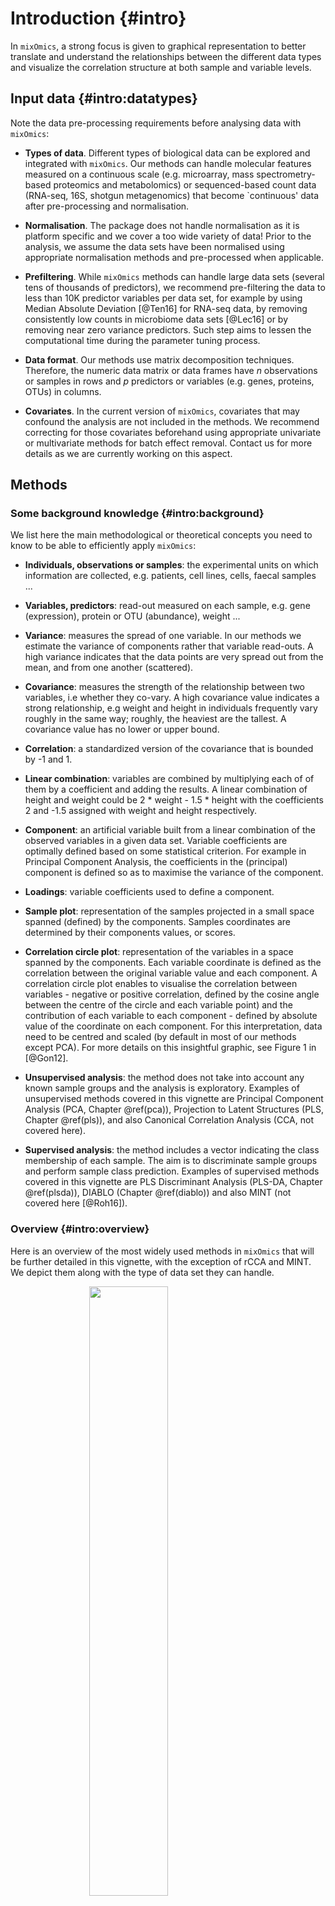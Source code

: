 



# Introduction {#intro}

In `mixOmics`, a strong focus is given to graphical representation to better translate and understand the relationships between the different data types and visualize the correlation structure at both sample and variable levels.

## Input data {#intro:datatypes}
Note the data pre-processing requirements before analysing data with `mixOmics`:

- **Types of data**. Different types of biological data can be explored and integrated with `mixOmics`. Our methods can handle molecular features measured on a continuous scale (e.g. microarray, mass spectrometry-based proteomics and metabolomics) or sequenced-based count data (RNA-seq, 16S, shotgun metagenomics) that become `continuous' data after pre-processing and normalisation. 


- **Normalisation**. The package does not handle normalisation as it is platform specific and we cover a too wide variety of data! Prior to the analysis, we assume the data sets have been normalised using appropriate normalisation methods and pre-processed when applicable. 

- **Prefiltering**. While `mixOmics` methods can handle large data sets (several tens of thousands of predictors), we recommend pre-filtering the data to less than 10K predictor variables per data set, for example by using Median Absolute Deviation [@Ten16] for RNA-seq data, by removing consistently low counts in microbiome data sets [@Lec16] or by removing near zero variance predictors. Such step aims to lessen the computational time during the parameter tuning process.

- **Data format**. 
Our methods use matrix decomposition techniques. Therefore, the numeric data matrix or data frames have $n$ observations or samples in rows and $p$ predictors or variables (e.g. genes, proteins, OTUs) in columns.

- **Covariates**. In the current version of `mixOmics`, covariates that may confound the analysis are not included in the methods. We recommend correcting for those covariates beforehand using appropriate univariate or multivariate methods for batch effect removal. Contact us for more details as we are currently working on this aspect.


## Methods

### Some background knowledge {#intro:background}

We list here the main methodological or theoretical concepts you need to know to be able to efficiently apply `mixOmics`:

- **Individuals, observations or samples**: the experimental units on which information are collected, e.g. patients, cell lines, cells, faecal samples ...

- **Variables, predictors**: read-out measured on each sample, e.g. gene (expression), protein or OTU (abundance), weight ... 

- **Variance**: measures the spread of one variable. In our methods we estimate the variance of components rather that variable read-outs. A high variance indicates that the data points are very spread out from the mean, and from one another (scattered). 

- **Covariance**: measures the strength of the relationship between two variables, i.e whether they co-vary. A high covariance value indicates a strong relationship, e.g weight and height in individuals frequently vary roughly in the same way; roughly, the heaviest are the tallest. A covariance value has no lower or upper bound.

- **Correlation**: a standardized version of the covariance that is bounded by -1 and 1.

- **Linear combination**: variables are combined by multiplying each of of them by a coefficient and adding the results. A linear combination of height and weight could be 2 $*$ weight - 1.5 $*$ height with the coefficients 2 and -1.5 assigned with weight and height respectively.

- **Component**: an artificial variable built from a linear combination of the observed variables in a given data set. Variable coefficients are optimally defined based on some statistical criterion. For example in Principal Component Analysis, the coefficients in the (principal) component is defined so as to maximise the variance of the component.

- **Loadings**: variable coefficients used to define a component.

- **Sample plot**: representation of the samples projected in a small space spanned (defined) by the components. Samples coordinates are determined by their components values, or scores. 

- **Correlation circle plot**: representation of the variables in a space spanned by the components. Each variable coordinate is defined as the correlation between the original variable value and each component. A correlation circle plot enables to visualise the correlation between variables - negative or positive correlation, defined by the cosine angle between the centre of the circle and each variable point) and the contribution of each variable to each component - defined by absolute value of the coordinate on each component. For this interpretation, data need to be centred and scaled (by default in most of our methods except PCA). For more details on this insightful graphic, see Figure 1 in [@Gon12]. 

- **Unsupervised analysis**: the method does not take into account any known sample groups and the analysis is exploratory. Examples of unsupervised methods covered in this vignette are Principal Component Analysis (PCA, Chapter \@ref(pca)), Projection to Latent Structures (PLS, Chapter \@ref(pls)), and also Canonical Correlation Analysis (CCA, not covered here).

- **Supervised analysis**: the method includes a vector indicating the class membership of each sample. The aim is to discriminate sample groups and perform sample class prediction.  Examples of supervised methods covered in this vignette are PLS Discriminant Analysis (PLS-DA, Chapter \@ref(plsda)), DIABLO (Chapter \@ref(diablo)) and also MINT (not covered here [@Roh16]).

### Overview {#intro:overview}

Here is an overview of the most widely used methods in `mixOmics` that will be further detailed in this vignette, with the exception of rCCA and MINT. We depict them along with the type of data set they can handle. 

<!-- It can be displayed using the `overview` function.-->

<img src="Figures/01-overview-1.png" width="50%"  style="display: block; margin: auto;" />



<div class="figure" style="text-align: center">
<img src="XtraFigs/Methods.png" alt="List of methods in mixOmics, sparse indicates methods that perform variable selection" width="100%"  />
<p class="caption">(\#fig:01-methods)List of methods in mixOmics, sparse indicates methods that perform variable selection</p>
</div>

<div class="figure" style="text-align: center">
<img src="XtraFigs/cheatsheet.png" alt="Main functions and parameters of each method" width="100%"  />
<p class="caption">(\#fig:01-cheatsheet)Main functions and parameters of each method</p>
</div>



### Key publications {#intro:pubs}

The methods implemented in `mixOmics` are described in detail in the following publications. A more extensive list can be found at this [link](http://mixomics.org/a-propos/publications/).

- **Overview and recent integrative methods**: Rohart F.,  Gautier, B, Singh, A, Le Cao, K. A. mixOmics: an [R package for 'omics feature selection and multiple data integration](http://journals.plos.org/ploscompbiol/article?id=10.1371/journal.pcbi.1005752). *PLoS Comput Biol* 13(11): e1005752.

- **Graphical outputs for integrative methods**: [@Gon12] Gonzalez I., Le Cao K.-A., Davis, M.D. and Dejean S. (2012) [Insightful graphical outputs to explore relationships between two omics data sets](https://biodatamining.biomedcentral.com/articles/10.1186/1756-0381-5-19). *BioData Mining* 5:19.

- **DIABLO**: Singh A, Gautier B, Shannon C, Vacher M, Rohart F, Tebbutt S, K-A. Le Cao. [DIABLO - multi-omics data integration for biomarker discovery.](https://www.biorxiv.org/content/early/2018/03/20/067611)

- **sparse PLS**: Le Cao K.-A., Martin P.G.P, Robert-Granie C. and Besse, P. (2009) [Sparse Canonical Methods for Biological Data Integration: application to a cross-platform study](http://www.biomedcentral.com/1471-2105/10/34/). *BMC Bioinformatics*, 10:34.

- **sparse PLS-DA**:Le Cao K.-A., Boitard S. and Besse P. (2011) [Sparse PLS Discriminant Analysis: biologically relevant feature selection and graphical displays for multiclass problems]( https://bmcbioinformatics.biomedcentral.com/articles/10.1186/1471-2105-12-253). *BMC Bioinformatics*, 22:253.

- **Multilevel approach for repeated measurements**: Liquet B, Le Cao K-A, Hocini H, Thiebaut R (2012). [A novel approach for biomarker selection and the integration of repeated measures experiments from two assays](https://bmcbioinformatics.biomedcentral.com/articles/10.1186/1471-2105-13-325). *BMC Bioinformatics*, 13:325

- **sPLS-DA for microbiome data**: Le Cao K-A$^*$, Costello ME $^*$, Lakis VA , Bartolo F, Chua XY, Brazeilles R and Rondeau P. (2016) [MixMC: Multivariate insights into Microbial Communities](http://journals.plos.org/plosone/article?id=10.1371/journal.pone.0160169).PLoS ONE 11(8): e0160169



## Outline of this Vignette

- **Chapter \@ref(start)** details some practical aspects to get started
- **Chapter \@ref(pca)**: Principal Components Analysis (PCA)
- **Chapter \@ref(plsda)**: Projection to Latent Structure - Discriminant Analysis (PLS-DA)
- **Chapter \@ref(pls)**: Projection to Latent Structures (PLS)
- **Chapter \@ref(diablo)**: Integrative analysis for multiple data sets (DIABLO)

Each of the methods chapter has the following outline:

1. Type of biological question to be answered
2. Brief description of an illustrative data set
3. Principle of the method
4. Quick start of the method with the main functions and arguments 
5. To go further: customized plots, additional graphical outputs and tuning parameters
6. FAQ

## Other methods not covered in this vignette

Other methods not covered in this document are described on our website and the following references:

- [regularised Canonical Correlation Analysis](http://www.mixOmics.org), see the **Methods** and **Case study** tabs, and [@Gon08] that describes CCA for large data sets.

- [Microbiome (16S, shotgun metagenomics) data analysis](http://www.mixOmics.org/mixmc), see also [@Lec16] and [kernel integration for microbiome data](http://mixomics.org/mixkernel). The latter is in collaboration with Drs J Mariette and Nathalie  Villa-Vialaneix (INRA Toulouse, France), an example is provided for the Tara ocean metagenomics and environmental data, see also [@Mar17].

- [MINT](http://mixomics.org/mixmint/) or P-integration to integrate independently generated transcriptomics data sets. An example in stem cells studies, see also [@Roh16].



